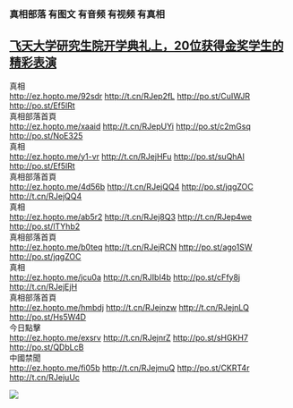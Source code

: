 ### 真相部落  有图文 有音频 有视频 有真相 <br>



## [飞天大学研究生院开学典礼上，20位获得金奖学生的精彩表演](http://435.pyntsquare.com/zx/)

<div class="linkbox"><div class="title">真相<div id="url">  <a href="http://ez.hopto.me/92sdr" target=_blank>http://ez.hopto.me/92sdr</a>    <a href="http://t.cn/RJep2fL" target=_blank>http://t.cn/RJep2fL</a>    <a href="http://po.st/CuIWJR" target=_blank>http://po.st/CuIWJR</a>    <a href="http://po.st/Ef5lRt" target=_blank>http://po.st/Ef5lRt</a>  </div></div><div class="title">真相部落首頁<div id="url">  <a href="http://ez.hopto.me/xaaid" target=_blank>http://ez.hopto.me/xaaid</a>    <a href="http://t.cn/RJepUYi" target=_blank>http://t.cn/RJepUYi</a>    <a href="http://po.st/c2mGsq" target=_blank>http://po.st/c2mGsq</a>    <a href="http://po.st/NoE325" target=_blank>http://po.st/NoE325</a>  </div></div><div class="title">真相<div id="url">  <a href="http://ez.hopto.me/y1-vr" target=_blank>http://ez.hopto.me/y1-vr</a>    <a href="http://t.cn/RJejHFu" target=_blank>http://t.cn/RJejHFu</a>    <a href="http://po.st/suQhAI" target=_blank>http://po.st/suQhAI</a>    <a href="http://po.st/Ef5lRt" target=_blank>http://po.st/Ef5lRt</a>  </div></div><div class="title">真相部落首頁<div id="url">  <a href="http://ez.hopto.me/4d56b" target=_blank>http://ez.hopto.me/4d56b</a>    <a href="http://t.cn/RJejQQ4" target=_blank>http://t.cn/RJejQQ4</a>    <a href="http://po.st/jqgZOC" target=_blank>http://po.st/jqgZOC</a>    <a href="http://t.cn/RJejQQ4" target=_blank>http://t.cn/RJejQQ4</a>  </div></div><div class="title">真相<div id="url">  <a href="http://ez.hopto.me/ab5r2" target=_blank>http://ez.hopto.me/ab5r2</a>    <a href="http://t.cn/RJej8Q3" target=_blank>http://t.cn/RJej8Q3</a>    <a href="http://t.cn/RJep4we" target=_blank>http://t.cn/RJep4we</a>    <a href="http://po.st/lTYhb2" target=_blank>http://po.st/lTYhb2</a>  </div></div><div class="title">真相部落首頁<div id="url">  <a href="http://ez.hopto.me/b0teq" target=_blank>http://ez.hopto.me/b0teq</a>    <a href="http://t.cn/RJejRCN" target=_blank>http://t.cn/RJejRCN</a>    <a href="http://po.st/ago1SW" target=_blank>http://po.st/ago1SW</a>    <a href="http://po.st/jqgZOC" target=_blank>http://po.st/jqgZOC</a>  </div></div><div class="title">真相<div id="url">  <a href="http://ez.hopto.me/jcu0a" target=_blank>http://ez.hopto.me/jcu0a</a>    <a href="http://t.cn/RJIbI4b" target=_blank>http://t.cn/RJIbI4b</a>    <a href="http://po.st/cFfy8j" target=_blank>http://po.st/cFfy8j</a>    <a href="http://t.cn/RJejEjH" target=_blank>http://t.cn/RJejEjH</a>  </div></div><div class="title">真相部落首頁<div id="url">  <a href="http://ez.hopto.me/hmbdj" target=_blank>http://ez.hopto.me/hmbdj</a>    <a href="http://t.cn/RJejnzw" target=_blank>http://t.cn/RJejnzw</a>    <a href="http://t.cn/RJejnLQ" target=_blank>http://t.cn/RJejnLQ</a>    <a href="http://po.st/Hs5W4D" target=_blank>http://po.st/Hs5W4D</a>  </div></div><div class="title">今日點擊<div id="url">  <a href="http://ez.hopto.me/exsrv" target=_blank>http://ez.hopto.me/exsrv</a>    <a href="http://t.cn/RJejnrZ" target=_blank>http://t.cn/RJejnrZ</a>    <a href="http://po.st/sHGKH7" target=_blank>http://po.st/sHGKH7</a>    <a href="http://po.st/QDbLcB" target=_blank>http://po.st/QDbLcB</a>  </div></div><div class="title">中國禁聞<div id="url">  <a href="http://ez.hopto.me/fi05b" target=_blank>http://ez.hopto.me/fi05b</a>    <a href="http://t.cn/RJejmuQ" target=_blank>http://t.cn/RJejmuQ</a>    <a href="http://po.st/CKRT4r" target=_blank>http://po.st/CKRT4r</a>    <a href="http://t.cn/RJejuUc" target=_blank>http://t.cn/RJejuUc</a>  </div></div></div>



<a href="http://435.pyntsquare.com/zx/" target="_blank"><img src="http://435.pyntsquare.com/pic/2016/11/p7829911a215010452.jpg">

                                   
</a>
